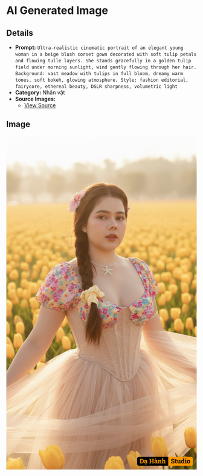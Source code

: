 # AI Generated Image

## Details
- **Prompt:** `Ultra-realistic cinematic portrait of an elegant young woman in a beige blush corset gown decorated with soft tulip petals and flowing tulle layers.
She stands gracefully in a golden tulip field under morning sunlight, wind gently flowing through her hair.
Background: vast meadow with tulips in full bloom, dreamy warm tones, soft bokeh, glowing atmosphere.
Style: fashion editorial, fairycore, ethereal beauty, DSLR sharpness, volumetric light`
- **Category:** Nhân vật
- **Source Images:**
  - [View Source](https://raw.githubusercontent.com/lenzcomvth/ImageLibrary/main/Female.png)

## Image
![AI Generated Image](./image-2025-10-12T10-15-41-365Z-t61m5.png)